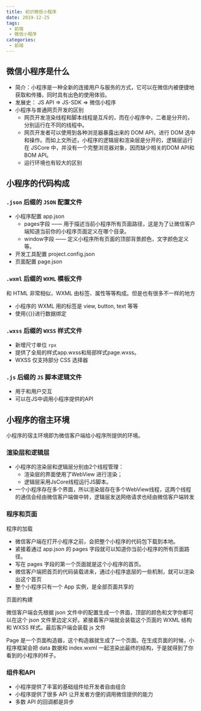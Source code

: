 ```yaml
---
title: 初识微信小程序
date: 2019-12-25
tags:
 - 前端
 - 微信小程序
categories:
 - 前端
---
```


## 微信小程序是什么

- 简介：小程序是一种全新的连接用户与服务的方式，它可以在微信内被便捷地获取和传播，同时具有出色的使用体验。
- 发展史： JS API => JS-SDK => 微信小程序
- 小程序与普通网页开发的区别
  - 网页开发渲染线程和脚本线程是互斥的，而在小程序中，二者是分开的，分别运行在不同的线程中。
  - 网页开发者可以使用到各种浏览器暴露出来的 DOM API，进行 DOM 选中和操作。而如上文所述，小程序的逻辑层和渲染层是分开的，逻辑层运行在 JSCore 中，并没有一个完整浏览器对象，因而缺少相关的DOM API和BOM API。
  - 运行环境也有较大的区别

## 小程序的代码构成

### `.json` 后缀的 `JSON` 配置文件

- 小程序配置 app.json
  - pages字段 —— 用于描述当前小程序所有页面路径，这是为了让微信客户端知道当前你的小程序页面定义在哪个目录。
  - window字段 —— 定义小程序所有页面的顶部背景颜色，文字颜色定义等。
- 开发工具配置 project.config.json
- 页面配置 page.json

### `.wxml` 后缀的 `WXML` 模板文件

和 HTML 非常相似，WXML 由标签、属性等等构成。但是也有很多不一样的地方

- 小程序的 WXML 用的标签是 view, button, text 等等
- 使用{{}}进行数据绑定

### `.wxss` 后缀的 `WXSS` 样式文件

- 新增尺寸单位 `rpx`
- 提供了全局的样式app.wxss和局部样式page.wxss。
- WXSS 仅支持部分 CSS 选择器

### `.js` 后缀的 `JS` 脚本逻辑文件

- 用于和用户交互
- 可以在JS中调用小程序提供的API

## 小程序的宿主环境

小程序的宿主环境即为微信客户端给小程序所提供的环境。

### 渲染层和逻辑层
- 小程序的渲染层和逻辑层分别由2个线程管理：
  - 渲染层的界面使用了WebView 进行渲染；
  - 逻辑层采用JsCore线程运行JS脚本。
- 一个小程序存在多个界面，所以渲染层存在多个WebView线程，这两个线程的通信会经由微信客户端做中转，逻辑层发送网络请求也经由微信客户端转发

### 程序和页面

程序的加载
- 微信客户端在打开小程序之前，会把整个小程序的代码包下载到本地。  
- 紧接着通过 app.json 的 pages 字段就可以知道你当前小程序的所有页面路径。
- 写在 pages 字段的第一个页面就是这个小程序的首页。
- 微信客户端把首页的代码装载进来，通过小程序底层的一些机制，就可以渲染出这个首页
- 整个小程序只有一个 App 实例，是全部页面共享的

页面的构建

微信客户端会先根据 json 文件中的配置生成一个界面，顶部的颜色和文字你都可以在这个 json 文件里边定义好。紧接着客户端就会装载这个页面的 WXML 结构和 WXSS 样式。最后客户端会装载 js 文件

Page 是一个页面构造器，这个构造器就生成了一个页面。在生成页面的时候，小程序框架会把 data 数据和 index.wxml 一起渲染出最终的结构，于是就得到了你看到的小程序的样子。

### 组件和API

- 小程序提供了丰富的基础组件给开发者自由组合
- 小程序提供了很多 API 让开发者方便的调用微信提供的能力
- 多数 API 的回调都是异步
